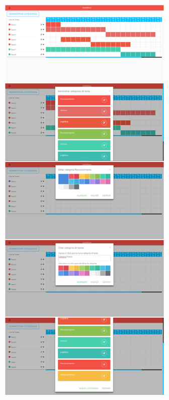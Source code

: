 <img src="https://github.com/Roderick777/GantRooo/blob/master/ganttrooo1.PNG">
<img src="https://github.com/Roderick777/GantRooo/blob/master/ganttrooo2.PNG">
<img src="https://github.com/Roderick777/GantRooo/blob/master/ganttrooo3.PNG">
<img src="https://github.com/Roderick777/GantRooo/blob/master/ganttrooo4.PNG">
<img src="https://github.com/Roderick777/GantRooo/blob/master/ganttrooo5.PNG">
